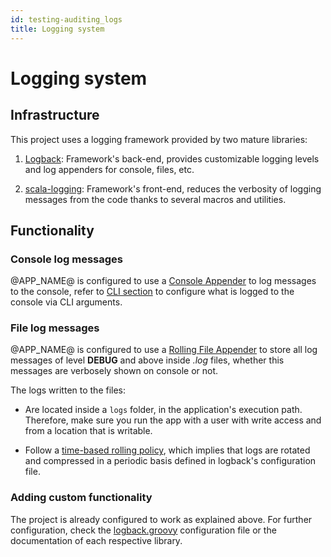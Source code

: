 ```yaml
---
id: testing-auditing_logs
title: Logging system
---
```


# Logging system

## Infrastructure

This project uses a logging framework provided by two mature libraries:

1. [Logback](http://logback.qos.ch/): Framework's back-end, provides customizable logging levels and log appenders for
   console, files, etc.

2. [scala-logging](https://github.com/lightbend/scala-logging): Framework's front-end, reduces the verbosity of logging
   messages from the code thanks to several macros and utilities.

## Functionality

### Console log messages

@APP_NAME@ is configured to use a [Console Appender](http://logback.qos.ch/manual/appenders.html#ConsoleAppender) to log
messages to the console, refer to [CLI section](/rdfshape-api/docs/api-usage/usage_cli) to configure what is logged to
the console via CLI arguments.

### File log messages

@APP_NAME@ is configured to use
a [Rolling File Appender](http://logback.qos.ch/manual/appenders.html#RollingFileAppender) to store all log messages of
level **DEBUG** and above inside _.log_ files, whether this messages are verbosely shown on console or not.

The logs written to the files:

- Are located inside a `logs` folder, in the application's execution path. Therefore, make sure you run the app with a
  user with write access and from a location that is writable.

- Follow a [time-based rolling policy](http://logback.qos.ch/manual/appenders.html#TimeBasedRollingPolicy), which
  implies that logs are rotated and compressed in a periodic basis defined in logback's configuration file.

### Adding custom functionality

The project is already configured to work as explained above. For further configuration, check
the [logback.groovy](https://github.com/weso/rdfshape-api/blob/master/src/main/resources/logback-configurations/logback.groovy)
configuration file or the documentation of each respective library.